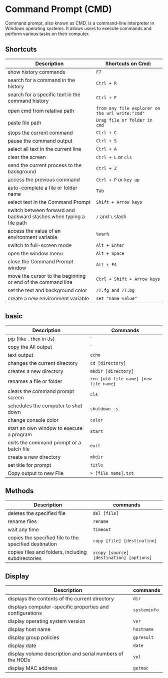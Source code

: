 #  Command Prompt (CMD) 
Command prompt, also known as CMD, 
is a command-line interpreter in Windows operating systems.
It allows users to execute commands and perform various tasks on their computer.

## Shortcuts
| Description                                                         | Shortcuts on Cmd:                               |
| ------------------------------------------------------------------- | ----------------------------------------------- |
| show history commands                                               | `F7`                                            |
| search for a command in the history                                 | `Ctrl + R`                                      |
| search for a specific text in the command history                   | `Ctrl + F`                                      |
| open cmd from relative path                                         | `from any file explorer on the url write:"cmd"` |
| paste file path                                                     | `Drag file or folder in cmd`                    |
| stops the current command                                           | `Ctrl + C`                                      |
| pause the command output                                            | `Ctrl + S`                                      |
| select all text in the current line                                 | `Ctrl + A`                                      |
| clear the screen                                                    | `Ctrl + L`  or `cls`                            |
| send the current process to the background                          | `Ctrl + Z`                                      |
| access the previous command                                         | `Ctrl + P` or `key up`                          |
| auto-complete a file or folder name                                 | `Tab`                                           |
| select text in the Command Prompt                                   | `Shift + Arrow keys`                            |
| switch between forward and backward slashes when typing a file path | `/` and `\` slash                               |
| access the value of an environment variable                         | `%var%`                                         |
| switch to full-screen mode                                          | `Alt + Enter`                                   |
| open the window menu                                                | `Alt + Space`                                   |
| close the Command Prompt window                                     | `Alt + F4`                                      |
| move the cursor to the beginning or end of the command line         | `Ctrl + Shift + Arrow keys`                     |
| set the text and background color                                   | `/T:fg and /T:bg`                               |
| create a new environment variable                                   | `set "name=value"`                              |



## basic
| Description                              | Commands                              |
| ---------------------------------------- | ------------------------------------- |
| pip (like `.then` in Js)                 | `                                     | `     |
| copy the All output                      | `                                     | clip` |
| text output                              | `echo`                                |
| changes the current directory            | `cd [directory]`                      |
| creates a new directory                  | `mkdir [directory]`                   |
| renames a file or folder                 | `ren [old file name] [new file name]` |
| clears the command prompt screen         | `cls`                                 |
| schedules the computer to shut down      | `shutdown -s`                         |
| change console color                     | `color`                               |
| start an own window to execute a program | `start`                               |
| exits the command prompt or a batch file | `exit`                                |
| create a new directory                   | `mkdir`                               |
| set title for prompt                     | `title`                               |
| Copy output to new File                  | `> [file name].txt`                   |

## Methods
| Description                                            | commands                                 |
| ------------------------------------------------------ | ---------------------------------------- |
| deletes the specified file                             | `del [file]`                             |
| rename files                                           | `rename`                                 |
| wait any time                                          | `timeout`                                |
| copies the specified file to the specified destination | `copy [file] [destination]`              |
| copies files and folders, including subdirectories     | `xcopy [source] [destination] [options]` |

## Display
| Description                                               | commands     |
| --------------------------------------------------------- | ------------ |
| displays the contents of the current directory            | `dir`        |
| displays computer-specific properties and configurations  | `systeminfo` |
| display operating system version                          | `ver`        |
| display host name                                         | `hostname`   |
| display group policies                                    | `gpresult`   |
| display date                                              | `date`       |
| display volume description and serial numbers of the HDDs | `vol`        |
| display MAC address                                       | `getmac`     |